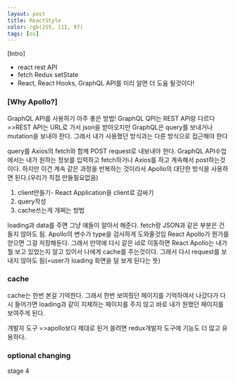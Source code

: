 ```yaml
---
layout: post
title: ReactStyle
color: rgb(255, 111, 97)
tags: [os]
---
```

[Intro]
<ul>
<li>react rest API </li>
<li>fetch Redux setState</li>
<li>React, React Hooks, GraphQL API를 미리 알면 더 도움 될것이다!</li>
</ul>
<h3>[Why Apollo?]</h3>
<p>
GraphQL API를 사용하기 아주 좋은 방법!
GraphQL QPI는 REST API랑 다르다=>REST API는 URL로 가서 json을 받아오지만 GraphQL은 query를 보내거나 mutation을 보내야 한다. 그래서 내가 사용했던 방식과는 다른 방식으로 접근해야 한다 
</p>
query를 Axios의 fetch와 함께 POST request로 내보내야 한다. GraphQL API수업에서는 내가 원하는 정보를 입력하고 fetch하거나 Axios를 하고 계속해서 post하는것이다. 하지만 이건 계속 같은 과정을 반복하는 것이라서 Apollo의 대단한 방식을 사용하면 된다.(우리가 직접 만들필요없음)
<ol>
<li>client만들기- React Application을 client로 감싸기</li>
<li>query작성</li>
<li>cache쓰는게 개쩌는 방법</li>
</ol>
loading과 data를 주면 그냥 얘들이 알아서 해준다. fetch랑 JSON과 같은 부분은 건들지 않아도 됨.
Apollo의 변수가 type을 검사하게 도와줄것임
React Apollo가 뭔가를 얻으면 그걸 저장해둔다. 그래서 만약에 다시 같은 id로 이동하면 React Apollo는 내가 뭘 보고 있었는지 알고 있어서 나에게 cache를 주는것이다. 그래서 다시 request를 보내지 않아도 됨(=user가 loading 화면을 덜 보게 된다는 뜻) 
<h3>cache</h3>
<p>
cache는 한번 본걸 기억한다. 그래서 한번 보여줬던 페이지를 기억하여서 나갔다가 다시 들어가면 loading과 같이 지체하는 페이지를 주지 않고 바로 내가 원했던 페이지를 보여주게 된다. 
</p>
<p>
개발자 도구
=>apollo보다 제대로 된거 쓸려면 redux개발자 도구에 기능도 더 많고 유용하다. 
</p>
<h3>optional changing</h3>
<p>
stage 4
</p>